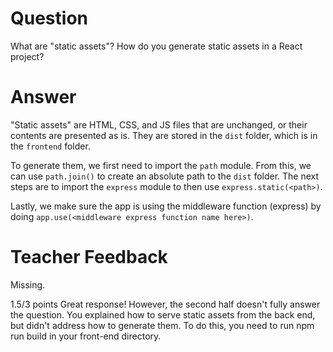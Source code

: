 # Question

What are "static assets"? How do you generate static assets in a React project?

# Answer
"Static assets" are HTML, CSS, and JS files that are unchanged, or their contents are presented as is. They are stored in the `dist` folder, which is in the `frontend` folder. 

To generate them, we first need to import the `path` module. From this, we can use `path.join()` to create an absolute path to the `dist` folder. The next steps are to import the `express` module to then use `express.static(<path>)`. 

Lastly, we make sure the app is using the middleware function (express) by doing `app.use(<middleware express function name here>)`. 

# Teacher Feedback

Missing.

1.5/3 points
Great response! However, the second half doesn't fully answer the question. You explained how to serve static assets from the back end, but didn't address how to generate them. To do this, you need to run npm run build in your front-end directory.